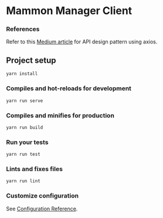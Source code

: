 # Mammon Manager Client

### References
Refer to this [Medium article](https://medium.com/canariasjs/vue-api-calls-in-a-smart-way-8d521812c322) 
for API design pattern using axios.

## Project setup
```
yarn install
```

### Compiles and hot-reloads for development
```
yarn run serve
```

### Compiles and minifies for production
```
yarn run build
```

### Run your tests
```
yarn run test
```

### Lints and fixes files
```
yarn run lint
```

### Customize configuration
See [Configuration Reference](https://cli.vuejs.org/config/).

